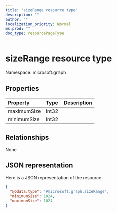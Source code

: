```yaml
---
title: "sizeRange resource type"
description: ""
author: ""
localization_priority: Normal
ms.prod: ""
doc_type: resourcePageType
---
```


# sizeRange resource type


Namespace: microsoft.graph



## Properties
|Property|Type|Description|
|:---|:---|:---|
|maximumSize|Int32||
|minimumSize|Int32||

## Relationships
None

## JSON representation
Here is a JSON representation of the resource.
<!-- {
  "blockType": "resource",
  "@odata.type": "microsoft.graph.sizeRange"
}
-->
``` json
{
  "@odata.type": "#microsoft.graph.sizeRange",
  "minimumSize": 1024,
  "maximumSize": 1024
}
```

